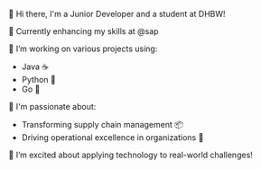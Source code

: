 👋 Hi there, I'm a Junior Developer and a student at DHBW!

🏢 Currently enhancing my skills at @sap

🔭 I’m working on various projects using:
- Java ☕
- Python 🐍
- Go 🏁

💼 I'm passionate about:
- Transforming supply chain management 📦
- Driving operational excellence in organizations 🚀

🌱 I’m excited about applying technology to real-world challenges!

<!--
**930C/930C** is a ✨ _special_ ✨ repository because its `README.md` (this file) appears on your GitHub profile.

Here are some ideas to get you started:

- 🔭 I’m currently working on ...
- 🌱 I’m currently learning ...
- 👯 I’m looking to collaborate on ...
- 🤔 I’m looking for help with ...
- 💬 Ask me about ...
- 📫 How to reach me: ...
- 😄 Pronouns: ...
- ⚡ Fun fact: ...
-->
